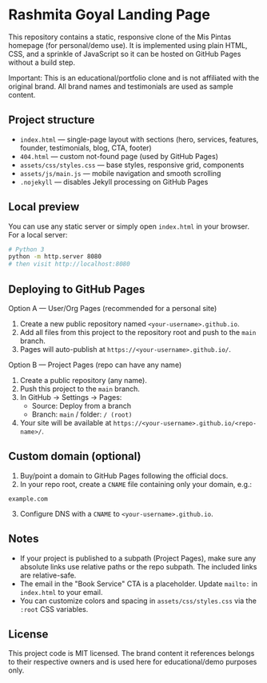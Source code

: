 Rashmita Goyal Landing Page
=========================

This repository contains a static, responsive clone of the Mis Pintas homepage (for personal/demo use). It is implemented using plain HTML, CSS, and a sprinkle of JavaScript so it can be hosted on GitHub Pages without a build step.

Important: This is an educational/portfolio clone and is not affiliated with the original brand. All brand names and testimonials are used as sample content.

Project structure
-----------------

- `index.html` — single-page layout with sections (hero, services, features, founder, testimonials, blog, CTA, footer)
- `404.html` — custom not-found page (used by GitHub Pages)
- `assets/css/styles.css` — base styles, responsive grid, components
- `assets/js/main.js` — mobile navigation and smooth scrolling
- `.nojekyll` — disables Jekyll processing on GitHub Pages

Local preview
-------------

You can use any static server or simply open `index.html` in your browser. For a local server:

```bash
# Python 3
python -m http.server 8080
# then visit http://localhost:8080
```

Deploying to GitHub Pages
-------------------------

Option A — User/Org Pages (recommended for a personal site)

1. Create a new public repository named `<your-username>.github.io`.
2. Add all files from this project to the repository root and push to the `main` branch.
3. Pages will auto-publish at `https://<your-username>.github.io/`.

Option B — Project Pages (repo can have any name)

1. Create a public repository (any name).
2. Push this project to the `main` branch.
3. In GitHub → Settings → Pages:
   - Source: Deploy from a branch
   - Branch: `main` / folder: `/ (root)`
4. Your site will be available at `https://<your-username>.github.io/<repo-name>/`.

Custom domain (optional)
------------------------

1. Buy/point a domain to GitHub Pages following the official docs.
2. In your repo root, create a `CNAME` file containing only your domain, e.g.:

```
example.com
```

3. Configure DNS with a `CNAME` to `<your-username>.github.io`.

Notes
-----

- If your project is published to a subpath (Project Pages), make sure any absolute links use relative paths or the repo subpath. The included links are relative-safe.
- The email in the "Book Service" CTA is a placeholder. Update `mailto:` in `index.html` to your email.
- You can customize colors and spacing in `assets/css/styles.css` via the `:root` CSS variables.

License
-------

This project code is MIT licensed. The brand content it references belongs to their respective owners and is used here for educational/demo purposes only.


